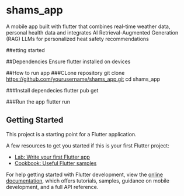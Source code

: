 # shams_app

 A mobile app built with flutter that combines real-time weather data, personal health data and integrates AI  Retrieval-Augmented Generation (RAG) LLMs for personalized heat safety recommendations

##etting started

##Dependencies
Ensure flutter installed on devices

##How to run app
###CLone repository
git clone https://github.com/yourusername/shams_app.git
cd shams_app

###Install dependecies
flutter pub get

###Run the app
flutter run

## Getting Started

This project is a starting point for a Flutter application.

A few resources to get you started if this is your first Flutter project:

- [Lab: Write your first Flutter app](https://docs.flutter.dev/get-started/codelab)
- [Cookbook: Useful Flutter samples](https://docs.flutter.dev/cookbook)

For help getting started with Flutter development, view the
[online documentation](https://docs.flutter.dev/), which offers tutorials,
samples, guidance on mobile development, and a full API reference.
